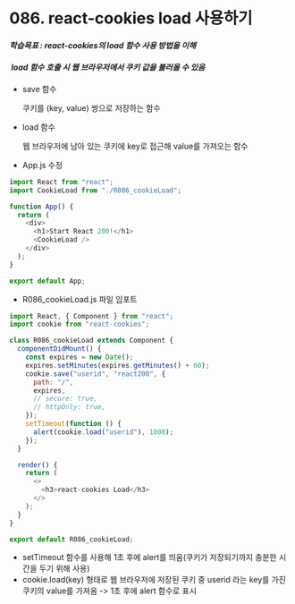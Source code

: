 # 086. react-cookies load 사용하기

#### **_학습목표 : react-cookies의 load 함수 사용 방법을 이해_**

####  **_load 함수 호출 시 웹 브라우저에서 쿠키 값을 불러올 수 있음_** 

-   save 함수

    쿠키를 (key, value) 쌍으로 저장하는 함수

- load 함수
    
     웹 브라우저에 남아 있는 쿠키에 key로 접근해 value를 가져오는 함수

-   App.js 수정

```js
import React from "react";
import CookieLoad from "./R086_cookieLoad";

function App() {
  return (
    <div>
      <h1>Start React 200!</h1>
      <CookieLoad />
    </div>
  );
}

export default App;
```

  
  
  

-   R086_cookieLoad.js 파일 임포트  
      
      
      
    

```js
import React, { Component } from "react";
import cookie from "react-cookies";

class R086_cookieLoad extends Component {
  componentDidMount() {
    const expires = new Date();
    expires.setMinutes(expires.getMinutes() + 60);
    cookie.save("userid", "react200", {
      path: "/",
      expires,
      // secure: true,
      // httpOnly: true,
    });
    setTimeout(function () {
      alert(cookie.load("userid"), 1000);
    });
  }

  render() {
    return (
      <>
        <h3>react-cookies Load</h3>
      </>
    );
  }
}

export default R086_cookieLoad;

```

  
  

-   setTimeout 함수를 사용해 1초 후에 alert를 띄움(쿠키가 저장되기까지 충분한 시간을 두기 위해 사용)
-  cookie.load(key) 형태로 웹 브라우저에 저장된 쿠키 중 userid 라는 key를 가진 쿠키의 value를 가져옴 -> 1초 후에 alert 함수로 표시
